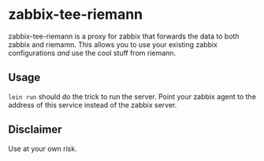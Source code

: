 # zabbix-tee-riemann

zabbix-tee-riemann is a proxy for zabbix that forwards the data to both zabbix and riemamn. This allows you to use your existing zabbix configurations _and_ use the cool stuff from riemann.

## Usage

`lein run` should do the trick to run the server. Point your zabbix agent to the address of this service instead of the zabbix server.

## Disclaimer

Use at your own risk.
